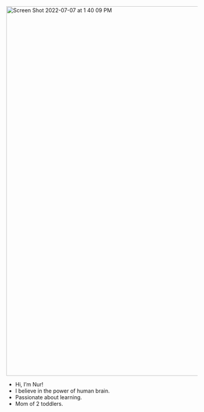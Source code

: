 <img width="973" alt="Screen Shot 2022-07-07 at 1 40 09 PM" src="https://user-images.githubusercontent.com/106627195/177845793-f81e9436-94cc-4ed4-8b2e-57a0e6804769.png">


- Hi, I’m Nur!
- I believe in the power of human brain.
- Passionate about learning.
- Mom of 2 toddlers.


<!---
snurer/snurer is a ✨ special ✨ repository because its `README.md` (this file) appears on your GitHub profile.
You can click the Preview link to take a look at your changes.
--->
